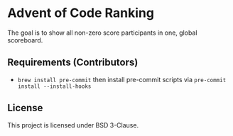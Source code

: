 # Advent of Code Ranking

The goal is to show all non-zero score participants in one, global scoreboard.

## Requirements (Contributors)

- `brew install pre-commit` then install pre-commit scripts via `pre-commit install --install-hooks`

## License

This project is licensed under BSD 3-Clause.
